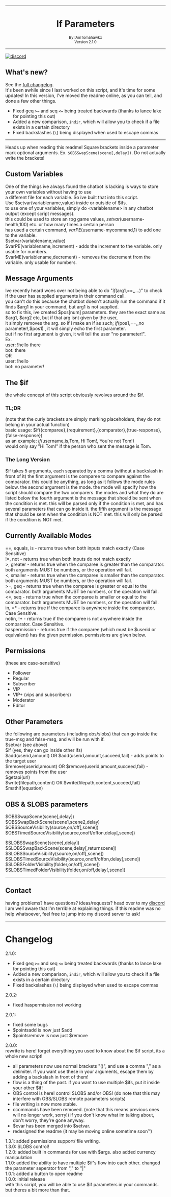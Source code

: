 ___
<h1 align="center">
If Parameters
</h1>
<p align="center">
<sub>
By IAmTomahawkx<br>Version 2.1.0
</sub>
</p>

___
[![discord](https://discord.com/api/guilds/561043858402836482/embed.png)](https://discord.gg/VKp6zrs)

## What's new?
See the [full changelog](#changelog). \
It's been awhile since I last worked on this script, and it's time for some updates! In this version, I've moved the
readme online, as you can tell, and done a few other things.
- Fixed geq `>=` and seq `<=` being treated backwards (thanks to lance lake for pointing this out)
- Added a new comparison, `indir`, which will allow you to check if a file exists in a certain directory
- Fixed backslashes (`\`) being displayed when used to escape commas
___
Heads up when reading this readme!
Square brackets inside a parameter mark optional arguments. Ex. `$OBSSwapScene(scene[,delay])`. Do not actually write the brackets!

## Custom Variables
One of the things ive always found the chatbot is lacking is ways to store your own variables without having to use \
a different file for each variable. So ive built that into this script. \
Use $setvar(variablename,value) inside or outside of $ifs. \
to use one of your variables, simply do &lt;variablename&gt; in any chatbot output (except script messages). \
this could be used to store an rpg game values, $setvar($username-health,100) etc. or how many times a certain person \
has used a certain command, $varPE($username-mycommand,1) to add one to the variable. \
$setvar(variablename,value) \
$varPE(variablename,increment) - adds the increment to the variable. only usable for numbers. \
$varME(variablename,decrement) - removes the decrement from the variable. only usable for numbers.

## Message Arguments
Ive recently heard woes over not being able to do "$if($arg1,==,,...)" to check if the user has supplied arguments in their command call. \
you can't do this because the chatbot doesn't actually run the command if it finds $arg1 in your command, but arg1 is not supplied. \
so to fix this, ive created $pos[num] parameters. they are the exact same as $arg1, $arg2 etc, but if that arg isnt given by the user, \
it simply removes the arg. so if i make an if as such; $if($pos1,==,,no parameter!,$pos1) , it will simply echo the first parameter. \
but if no first argument is given, it will tell the user "no parameter!". \
Ex. \
user: !hello there \
bot: there \
OR \
user: !hello \
bot: no parameter!

## The $if
the whole concept of this script obviously revolves around the $if.

### TL;DR
(note that the curly brackets are simply marking placeholders, they do not belong in your actual function) \
basic usage: $if({comparee},{requirement},{comparator},{true-response},{false-response}) \
as an example: $if($username,is,Tom, Hi Tom!, You're not Tom!) \
would only say "Hi Tom!" if the person who sent the message is Tom.

### The Long Version
$if takes 5 arguments, each separated by a comma (without a backslash in front of it)
the first argument is the comparee to compare against the comparator. this could be anything, as long as it follows the mode rules below.
the second argument is the mode. the mode will specify how the script should compare the two comparers. the modes and what they do are listed below
the fourth argument is the message that should be sent when the condition is met. this will be parsed only if the condition is met, and has several parameters that can go inside it.
the fifth argument is the message that should be sent when the condition is NOT met. this will only be parsed if the condition is NOT met.

## Currently Available Modes
==, equals, is - returns true when both inputs match exactly (Case Sensitive) \
\!\=, not - returns true when both inputs do not match exactly \
\>, greater - returns true when the comparee is greater than the comparator. both arguments MUST be numbers, or the operation will fail. \
\<, smaller - returns true when the comparee is smaller than the comparator. both arguments MUST be numbers, or the operation will fail. \
\>=, geq - returns true when the comparee is greater or equal to the comparator. both arguments MUST be numbers, or the operation will fail. \
\<\=, seq - returns true when the comparee is smaller or equal to the comparator. both arguments MUST be numbers, or the operation will fail. \
in, =\* - returns true if the comparee is anywhere inside the comparator. Case Sensitive. \
notin, !\* - returns true if the comparee is not anywhere inside the comparator. Case Sensitive. \
haspermission - returns true if the comparee (which must be $userid or equivalent) has the given permission. permissions are given below.

## Permissions
(these are case-sensitive)
- Follower
- Regular
- Subscriber
- VIP
- VIP+ (vips and subscribers)
- Moderator
- Editor

## Other Parameters
the following are parameters (including obs/slobs) that can go inside the true-msg and false-msg, and will be run with if. \
$setvar (see above) \
$if (yes, they can go inside other ifs)\
$add(userid,amount) OR $add(userid,amount,succeed,fail) - adds points to the target user\
$remove(userid,amount) OR $remove(userid,amount,succeed,fail) - removes points from the user\
$getapi(url)\
$write(filepath,content) OR $write(filepath,content,succeed,fail)\
$mathif(equation)

## OBS & SLOBS parameters
$OBSSwapScene(scene[,delay])\
$OBSSwapBackScene(scene1,scene2,delay)\
$OBSSourceVisibility(source,on/off[,scene])\
$OBSTimedSourceVisibility(source,onoff/offon,delay[,scene])

$SLOBSSwapScene(scene[,delay])\
$SLOBSSwapBackScene(scene,delay[,returnscene])\
$SLOBSSourceVisibility(source,on/off[,scene])\
$SLOBSTimedSourceVisibility(source,onoff/offon,delay[,scene])\
$SLOBSFolderVisibility(folder,on/off[,scene])\
$SLOBSTimedFolderVisibility(folder,on/off,delay[,scene])

___
## Contact
having problems? have questions? ideas/requests? head over to my [discord](https://discord.gg/VKp6zrs) \
I am well aware that I'm terrible at explaining things. if this readme was no help whatsoever,
feel free to jump into my discord server to ask!

___

# Changelog
2.1.0:
- Fixed geq `>=` and seq `<=` being treated backwards (thanks to lance lake for pointing this out)
- Added a new comparison, `indir`, which will allow you to check if a file exists in a certain directory
- Fixed backslashes (`\`) being displayed when used to escape commas

2.0.2:
- fixed haspermission not working 

2.0.1: 
- fixed some bugs 
- $pointsadd is now just $add 
- $pointsremove is now just $remove 

2.0.0: \
rewrite is here! forget everything you used to know about the $if script, its a whole new script! 
- all parameters now use normal brackets "()", and use a comma "," as a delimiter. if you want use these in your arguments,
  escape them by adding a backslash in front of them! 
- flow is a thing of the past. if you want to use multiple $ifs, put it inside your other $if!
- OBS control is here! control SLOBS and/or OBS! (do note that this may interfere with OBS/SLOBS remote parameters scripts)
- file writing is now more stable.
- ccommands have been removed. (note that this means previous ones will no longer work, sorry!)
  if you don't know what im talking about, don't worry, they're gone anyway.
- $cvar has been merged into $setvar.
- redesigned the readme (it may be moving online sometime soon™)

1.3.1: added permissions support/ file writing. \
1.3.0: SLOBS control! \
1.2.0: added built in commands for use with $args. also added currency manipulation \
1.1.0: added the ability to have multiple $if's flow into each other. changed the parameter seperator from "," to "|" \
1.0.1: added a button to open readme \
1.0.0: initial release \
with this script, you will be able to use $if parameters in your commands. but theres a bit more than that.